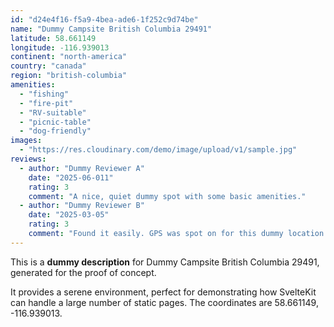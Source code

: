 ```yaml
---
id: "d24e4f16-f5a9-4bea-ade6-1f252c9d74be"
name: "Dummy Campsite British Columbia 29491"
latitude: 58.661149
longitude: -116.939013
continent: "north-america"
country: "canada"
region: "british-columbia"
amenities:
  - "fishing"
  - "fire-pit"
  - "RV-suitable"
  - "picnic-table"
  - "dog-friendly"
images:
  - "https://res.cloudinary.com/demo/image/upload/v1/sample.jpg"
reviews:
  - author: "Dummy Reviewer A"
    date: "2025-06-011"
    rating: 3
    comment: "A nice, quiet dummy spot with some basic amenities."
  - author: "Dummy Reviewer B"
    date: "2025-03-05"
    rating: 3
    comment: "Found it easily. GPS was spot on for this dummy location."
---
```


This is a **dummy description** for Dummy Campsite British Columbia 29491, generated for the proof of concept.

It provides a serene environment, perfect for demonstrating how SvelteKit can handle a large number of static pages. The coordinates are 58.661149, -116.939013.
